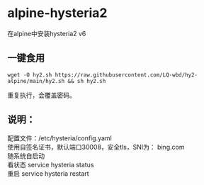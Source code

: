 # alpine-hysteria2
在alpine中安装hysteria2  v6

## 一键食用
```
wget -O hy2.sh https://raw.githubusercontent.com/LQ-wbd/hy2-alpine/main/hy2.sh && sh hy2.sh
```
重复执行，会覆盖密码。  

## 说明：  
配置文件：/etc/hysteria/config.yaml  
使用自签名证书，默认端口30008，安全tls，SNI为： bing.com  
随系统自启动  
看状态 service hysteria status  
重启 service hysteria restart  

